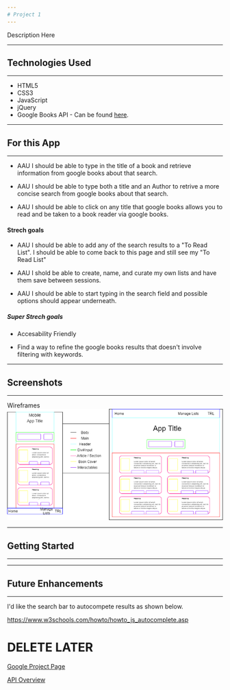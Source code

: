 ```yaml
---
# Project 1
---
```

Description Here

---
## Technologies Used
---
 - HTML5
 - CSS3
 - JavaScript
 - jQuery
 - Google Books API - Can be found [here](https://developers.google.com/books/docs/overview).



---
## For this App
---
- AAU I should be able to type in the title of a book and retrieve information from google books about that search.

- AAU I should be able to type both a title and an Author to retrive a more concise search from google books about that search.

- AAU I should be able to click on any title that google books allows you to read and be taken to a book reader via google books.


#### Strech goals
- AAU I should be able to add any of the search results to a "To Read List". I should be able to come back to this page and still see my "To Read List"

- AAU I shold be able to create, name, and curate my own lists and have them save between sessions. 

- AAU I should be able to start typing in the search field and possible options should appear underneath.  

##### Super Strech goals
- Accesability Friendly

- Find a way to refine the google books results that doesn't involve filtering with keywords. 


---
## Screenshots
---

Wireframes
![Wireframe of App](/Images/Wireframe-Image.png)

---
## Getting Started
---

---
## Future Enhancements
---

I'd like the search bar to autocompete results as shown below. 

https://www.w3schools.com/howto/howto_js_autocomplete.asp


# DELETE LATER

[Google Project Page](https://console.cloud.google.com/apis/api/books.googleapis.com/overview?project=ga-api-project-325817)

[API Overview](https://developers.google.com/books/docs/overview)
